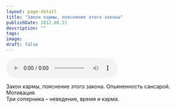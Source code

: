 ```yaml
---
layout: page-detail
title: "Закон кармы, пояснение этого закона"
publishDate: 2012.08.21
description: ""
tags:
image:
draft: false
---
```


<audio title="2012.08.21 - Закон кармы, пояснение этого закона.mp3" src="https://filer-api.advayta.org/v1.0/public/files/74131" controls=""></audio>

 Закон кармы, пояснение этого закона. Опьяненность сансарой. Мотивация.  
 Три соперника – неведение, время и карма.  

  
